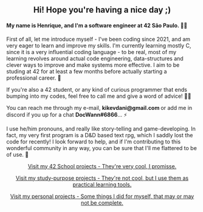 <html lang="en">
  
<body>
  
<h2 align="center"> Hi! Hope you're having a nice day ;) </h2>
  
<h4> My name is  Henrique, and I'm a software engineer at 42 São Paulo. 👋😁 </h4>
  
<p title="I'm a introduction!"> First of all, let me introduce myself - I've been coding since 2021, and am very eager to learn and improve my skills. I'm currently learning mostly C, since it is a very influential coding language - to be real, most of my learning revolves around actual code engineering, data-structures and clever ways to improve and make systems more effective. I aim to be studing at 42 for at least a few months before actually starting a professional career. 💼 </p>
  
<p> If you're also a 42 student, or any kind of curious programmer that ends bumping into my codes, feel free to call me and give a word of advice! 🧑‍🚀</p>
  
  <p> You can reach me through my e-mail, <b> kikevdani@gmail.com </b> or add me in discord if you up for a chat <b>DocWann#6866</b>... ⚡️</p>
  
<p> I use he/him pronouns, and really like story-telling and game-developing. In fact, my very first program is a D&D based text rpg, which I saddly lost the code for recently! I look forward to help, and if I'm contributing to this wonderful community in any way, you can be sure that I'll me flattered to be of use. 🔭</p>
  
<p align="center"><a href="https://github.com/stars/doc-wann/lists/42-school">Visit my 42 School projects - They're very cool, I promisse. </a></p>
  
<p align="center"><a href="https://github.com/stars/doc-wann/lists/prototype-study-purpose">Visit my study-purpose projects - They're not cool, but I use them as practical learning tools. </a></p>
  
<p align="center"><a href="https://github.com/stars/doc-wann/lists/personal-projects">Visit my personal projects - Some things I did for myself, that may or may not be complete. </a></p>
  

<div align="center" style="display: inline_block"><br>
<img align = "center" alt="Ben dez irado" height="1" width="8000" src="https://user-images.githubusercontent.com/106987431/203650284-10a48996-6daf-4955-a17c-25908a179e27.png">
</body>
</html>
  
    
